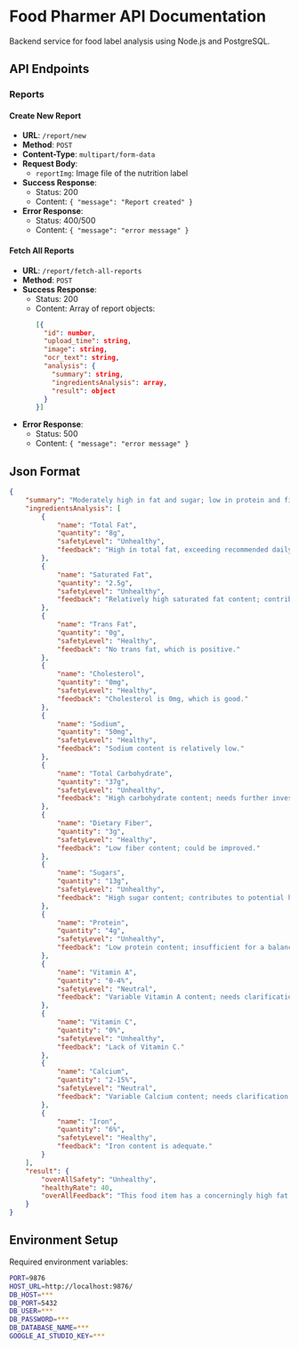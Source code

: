 # Food Pharmer API Documentation

Backend service for food label analysis using Node.js and PostgreSQL.

## API Endpoints

### Reports

#### Create New Report
- **URL**: `/report/new`
- **Method**: `POST`
- **Content-Type**: `multipart/form-data`
- **Request Body**:
  - `reportImg`: Image file of the nutrition label
- **Success Response**: 
  - Status: 200
  - Content: `{ "message": "Report created" }`
- **Error Response**:
  - Status: 400/500
  - Content: `{ "message": "error message" }`

#### Fetch All Reports
- **URL**: `/report/fetch-all-reports`
- **Method**: `POST`
- **Success Response**:
  - Status: 200
  - Content: Array of report objects:
    ```json
    [{
      "id": number,
      "upload_time": string,
      "image": string,
      "ocr_text": string,
      "analysis": {
        "summary": string,
        "ingredientsAnalysis": array,
        "result": object
      }
    }]
    ```
- **Error Response**:
  - Status: 500
  - Content: `{ "message": "error message" }`

## Json Format

```json
{
    "summary": "Moderately high in fat and sugar; low in protein and fiber.  Overall nutritional value is questionable.",
    "ingredientsAnalysis": [
        {
            "name": "Total Fat",
            "quantity": "8g",
            "safetyLevel": "Unhealthy",
            "feedback": "High in total fat, exceeding recommended daily intake for a single serving."
        },
        {
            "name": "Saturated Fat",
            "quantity": "2.5g",
            "safetyLevel": "Unhealthy",
            "feedback": "Relatively high saturated fat content; contributes to unhealthy cholesterol levels."
        },
        {
            "name": "Trans Fat",
            "quantity": "0g",
            "safetyLevel": "Healthy",
            "feedback": "No trans fat, which is positive."
        },
        {
            "name": "Cholesterol",
            "quantity": "0mg",
            "safetyLevel": "Healthy",
            "feedback": "Cholesterol is 0mg, which is good."
        },
        {
            "name": "Sodium",
            "quantity": "50mg",
            "safetyLevel": "Healthy",
            "feedback": "Sodium content is relatively low."
        },
        {
            "name": "Total Carbohydrate",
            "quantity": "37g",
            "safetyLevel": "Unhealthy",
            "feedback": "High carbohydrate content; needs further investigation into types of carbohydrates (sugars vs. fiber)."
        },
        {
            "name": "Dietary Fiber",
            "quantity": "3g",
            "safetyLevel": "Healthy",
            "feedback": "Low fiber content; could be improved."
        },
        {
            "name": "Sugars",
            "quantity": "13g",
            "safetyLevel": "Unhealthy",
            "feedback": "High sugar content; contributes to potential health risks."
        },
        {
            "name": "Protein",
            "quantity": "4g",
            "safetyLevel": "Unhealthy",
            "feedback": "Low protein content; insufficient for a balanced meal."
        },
        {
            "name": "Vitamin A",
            "quantity": "0-4%",
            "safetyLevel": "Neutral",
            "feedback": "Variable Vitamin A content; needs clarification."
        },
        {
            "name": "Vitamin C",
            "quantity": "0%",
            "safetyLevel": "Unhealthy",
            "feedback": "Lack of Vitamin C."
        },
        {
            "name": "Calcium",
            "quantity": "2-15%",
            "safetyLevel": "Neutral",
            "feedback": "Variable Calcium content; needs clarification."
        },
        {
            "name": "Iron",
            "quantity": "6%",
            "safetyLevel": "Healthy",
            "feedback": "Iron content is adequate."
        }
    ],
    "result": {
        "overAllSafety": "Unhealthy",
        "healthyRate": 40,
        "overAllFeedback": "This food item has a concerningly high fat and sugar content, low protein and fiber, and some missing or unclear nutritional information.  It's recommended to choose healthier alternatives."
    }
}
```


## Environment Setup
Required environment variables:
```bash
PORT=9876
HOST_URL=http://localhost:9876/
DB_HOST=***
DB_PORT=5432
DB_USER=***
DB_PASSWORD=***
DB_DATABASE_NAME=***
GOOGLE_AI_STUDIO_KEY=***
